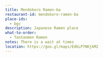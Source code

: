 ```yaml
---
title: Mendokoro Ramen-ba
restaurant-id: mendokoro-ramen-ba 
place-ids:
  - bgc 
description: Japanese Ramen place
what-to-order:
  - Tantanmen Ramen
notes: There is a wait at times
location: https://goo.gl/maps/EdkLP7NKjkM2
---
```

